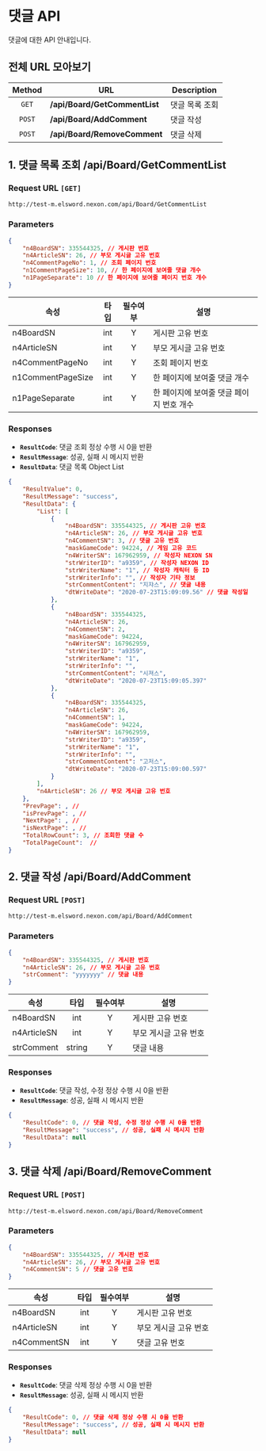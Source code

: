# 댓글 API
댓글에 대한 API 안내입니다.

## 전체 URL 모아보기
| Method | URL | Description |
| :----: | ---- | ---- |
| `GET` | **/api/Board/GetCommentList** | 댓글 목록 조회 |
| `POST` | **/api/Board/AddComment** | 댓글 작성 |
| `POST` | **/api/Board/RemoveComment** | 댓글 삭제 |

## 1. 댓글 목록 조회 /api/Board/GetCommentList
### Request URL `[GET]`
```
http://test-m.elsword.nexon.com/api/Board/GetCommentList
```

### Parameters
```json
{
	"n4BoardSN": 335544325, // 게시판 번호
	"n4ArticleSN": 26, // 부모 게시글 고유 번호
	"n4CommentPageNo": 1, // 조회 페이지 번호
	"n1CommentPageSize": 10, // 한 페이지에 보여줄 댓글 개수
	"n1PageSeparate": 10 // 한 페이지에 보여줄 페이지 번호 개수
}
```

| 속성 | 타입 | 필수여부 | 설명 |
| ---- | :----: | :----: | ---- |
| n4BoardSN | int | Y | 게시판 고유 번호 |
| n4ArticleSN | int | Y | 부모 게시글 고유 번호 |
| n4CommentPageNo | int | Y | 조회 페이지 번호 |
| n1CommentPageSize | int | Y | 한 페이지에 보여줄 댓글 개수 |
| n1PageSeparate | int | Y | 한 페이지에 보여줄 댓글 페이지 번호 개수 |

### Responses
* **`ResultCode`**: 댓글 조회 정상 수행 시 0을 반환
* **`ResultMessage`**: 성공, 실패 시 메시지 반환
* **`ResultData`**: 댓글 목록 Object List

```json
{
	"ResultValue": 0,
	"ResultMessage": "success",
	"ResultData": {
		"List": [
			{
				"n4BoardSN": 335544325, // 게시판 고유 번호
				"n4ArticleSN": 26, // 부모 게시글 고유 번호
				"n4CommentSN": 3, // 댓글 고유 번호
				"maskGameCode": 94224, // 게임 고유 코드
				"n4WriterSN": 167962959, // 작성자 NEXON SN
				"strWriterID": "a9359", // 작성자 NEXON ID
				"strWriterName": "1", // 작성자 캐릭터 등 ID
				"strWriterInfo": "", // 작성자 기타 정보
				"strCommentContent": "지쟈스", // 댓글 내용
				"dtWriteDate": "2020-07-23T15:09:09.56" // 댓글 작성일
			},
			{
				"n4BoardSN": 335544325,
				"n4ArticleSN": 26,
				"n4CommentSN": 2,
				"maskGameCode": 94224,
				"n4WriterSN": 167962959,
				"strWriterID": "a9359",
				"strWriterName": "1",
				"strWriterInfo": "",
				"strCommentContent": "시져스",
				"dtWriteDate": "2020-07-23T15:09:05.397"
			},
			{
				"n4BoardSN": 335544325,
				"n4ArticleSN": 26,
				"n4CommentSN": 1,
				"maskGameCode": 94224,
				"n4WriterSN": 167962959,
				"strWriterID": "a9359",
				"strWriterName": "1",
				"strWriterInfo": "",
				"strCommentContent": "고저스",
				"dtWriteDate": "2020-07-23T15:09:00.597"
			}
		],
		"n4ArticleSN": 26 // 부모 게시글 고유 번호
	},
	"PrevPage": , // 
	"isPrevPage": , // 
	"NextPage": , // 
	"isNextPage": , // 
	"TotalRowCount": 3, // 조회한 댓글 수
	"TotalPageCount":  // 
}
```

## 2. 댓글 작성 /api/Board/AddComment
### Request URL `[POST]`
```
http://test-m.elsword.nexon.com/api/Board/AddComment
```

### Parameters
```json
{
	"n4BoardSN": 335544325, // 게시판 번호
	"n4ArticleSN": 26, // 부모 게시글 고유 번호
	"strComment": "yyyyyyy" // 댓글 내용
}
```

| 속성 | 타입 | 필수여부 | 설명 |
| ---- | :----: | :----: | ---- |
| n4BoardSN | int | Y | 게시판 고유 번호 |
| n4ArticleSN | int | Y | 부모 게시글 고유 번호 |
| strComment | string | Y | 댓글 내용 |

### Responses
* **`ResultCode`**: 댓글 작성, 수정 정상 수행 시 0을 반환
* **`ResultMessage`**: 성공, 실패 시 메시지 반환

```json
{
	"ResultCode": 0, // 댓글 작성, 수정 정상 수행 시 0을 반환
	"ResultMessage": "success", // 성공, 실패 시 메시지 반환
	"ResultData": null
}
```

## 3. 댓글 삭제 /api/Board/RemoveComment
### Request URL `[POST]`
```
http://test-m.elsword.nexon.com/api/Board/RemoveComment
```

### Parameters
```json
{
	"n4BoardSN": 335544325, // 게시판 번호
	"n4ArticleSN": 26, // 부모 게시글 고유 번호
	"n4CommentSN": 5 // 댓글 고유 번호
}
```

| 속성 | 타입 | 필수여부 | 설명 |
| ---- | :----: | :----: | ---- |
| n4BoardSN | int | Y | 게시판 고유 번호 |
| n4ArticleSN | int | Y | 부모 게시글 고유 번호 |
| n4CommentSN | int | Y | 댓글 고유 번호 |

### Responses
* **`ResultCode`**: 댓글 삭제 정상 수행 시 0을 반환
* **`ResultMessage`**: 성공, 실패 시 메시지 반환

```json
{
	"ResultCode": 0, // 댓글 삭제 정상 수행 시 0을 반환
	"ResultMessage": "success", // 성공, 실패 시 메시지 반환
	"ResultData": null
}
```
